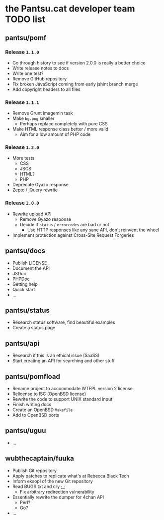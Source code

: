 # the Pantsu.cat developer team TODO list

## pantsu/pomf

### Release `1.1.0`

- Go through history to see if version 2.0.0 is really a better choice
- Write release notes to docs
- Write one test?
- Remove GitHub repository
- Fix broken JavaScript coming from early jshint branch merge
- Add copyright headers to all files

### Release `1.1.1`

- Remove Grunt imagemin task
- Make `bg.png` smaller
  - Perhaps replace completely with pure CSS
- Make HTML response class better / more valid
  - Aim for a low amount of PHP code

### Release `1.2.0`

- More tests 
  - CSS
  - JSCS
  - HTML?
  - PHP
- Deprecate Gyazo response
- Zepto / jQuery rewrite

### Release `2.0.0`

- Rewrite upload API
  - Remove Gyazo response
  - Decide if `status` / `errorcodes` are bad or not
    - Use HTTP responses like any sane API, don't reinvent the wheel
- Implement protection against Cross-Site Request Forgeries

## pantsu/docs

- Publish LICENSE
- Document the API
- JSDoc
- PHPDoc
- Getting help
- Quick start
- …

## pantsu/status

- Research status software, find beautiful examples
- Create a status page

## pantsu/api

- Research if this is an ethical issue (SaaSS)
- Start creating an API for searching and other stuff

## pantsu/pomfload

- Rename project to accommodate WTFPL version 2 license
- Relicense to ISC (OpenBSD license)
- Rewrite the code to support UNIX standard input
- Finish writing docs
- Create an OpenBSD `Makefile`
- Add to OpenBSD ports

## pantsu/uguu

- …

## wubthecaptain/fuuka

- Publish Git repository
- Apply patches to replicate what's at Rebecca Black Tech
- Inform eksopl of the new Git repository
- Read BUGS.txt and cry ;_;
  - Fix arbitrary redirection vulnerability
- Essentially rewrite the dumper for 4chan API
  - Perl?
  - Go?
- …
